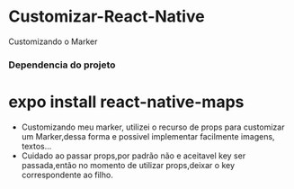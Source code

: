 # Customizar-React-Native
Customizando o Marker
### Dependencia do projeto
# expo install react-native-maps
- Customizando meu marker, utilizei o recurso de props para customizar um Marker,dessa forma e possivel implementar facilmente imagens,
textos... 
- Cuidado ao passar props,por padrão não e aceitavel key ser passada,então no momento de utilizar props,deixar o key correspondente ao filho.
